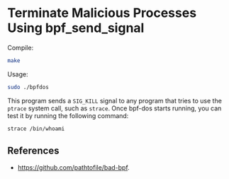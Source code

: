 # Terminate Malicious Processes Using bpf_send_signal

Compile:

```bash
make
```

Usage:

```bash
sudo ./bpfdos
```

This program sends a `SIG_KILL` signal to any program that tries to use the `ptrace` system call, such as `strace`.
Once bpf-dos starts running, you can test it by running the following command:

```bash
strace /bin/whoami
```

## References

- <https://github.com/pathtofile/bad-bpf>.